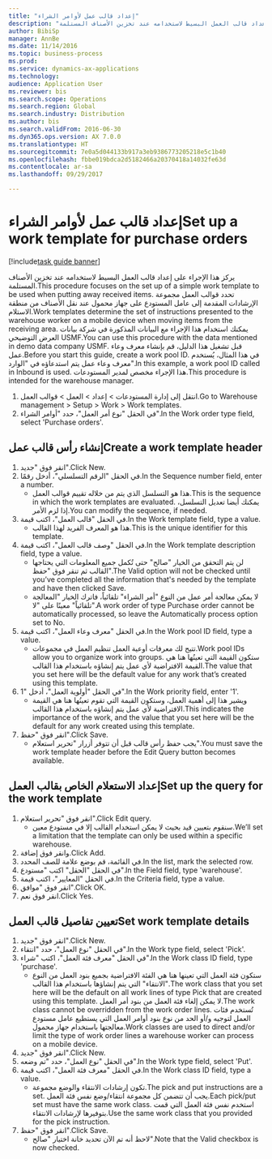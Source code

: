 ```yaml
--- 
title: "إعداد قالب عمل لأوامر الشراء"
description: "يركز هذا الإجراء على إعداد قالب العمل البسيط لاستخدامه عند تخزين الأصناف المستلمة."
author: BibiSp
manager: AnnBe
ms.date: 11/14/2016
ms.topic: business-process
ms.prod: 
ms.service: dynamics-ax-applications
ms.technology: 
audience: Application User
ms.reviewer: bis
ms.search.scope: Operations
ms.search.region: Global
ms.search.industry: Distribution
ms.author: bis
ms.search.validFrom: 2016-06-30
ms.dyn365.ops.version: AX 7.0.0
ms.translationtype: HT
ms.sourcegitcommit: 7e0a5d044133b917a3eb9386773205218e5c1b40
ms.openlocfilehash: fbbe019bdca2d5182466a20370418a14032fe63d
ms.contentlocale: ar-sa
ms.lasthandoff: 09/29/2017

---
```

# <a name="set-up-a-work-template-for-purchase-orders"></a><span data-ttu-id="57f9c-103">إعداد قالب عمل لأوامر الشراء</span><span class="sxs-lookup"><span data-stu-id="57f9c-103">Set up a work template for purchase orders</span></span>

[!include[task guide banner](../../includes/task-guide-banner.md)]

<span data-ttu-id="57f9c-104">يركز هذا الإجراء على إعداد قالب العمل البسيط لاستخدامه عند تخزين الأصناف المستلمة.</span><span class="sxs-lookup"><span data-stu-id="57f9c-104">This procedure focuses on the set up of a simple work template to be used when putting away received items.</span></span> <span data-ttu-id="57f9c-105">تحدد قوالب العمل مجموعة الإرشادات المقدمة إلى عامل المستودع على جهاز محمول عند نقل الأصناف من منطقة الاستلام.</span><span class="sxs-lookup"><span data-stu-id="57f9c-105">Work templates determine the set of instructions presented to the warehouse worker on a mobile device when moving items from the receiving area.</span></span> <span data-ttu-id="57f9c-106">يمكنك استخدام هذا الإجراء مع البيانات المذكورة في شركة بيانات العرض التوضيحي USMF.</span><span class="sxs-lookup"><span data-stu-id="57f9c-106">You can use this procedure with the data mentioned in demo data company USMF.</span></span> <span data-ttu-id="57f9c-107">قبل تشغيل هذا الدليل، قم بإنشاء معرف وعاء عمل.</span><span class="sxs-lookup"><span data-stu-id="57f9c-107">Before you start this guide, create a work pool ID.</span></span> <span data-ttu-id="57f9c-108">في هذا المثال، يُستخدم معرف وعاء عمل يتم استدعاؤه في "الوارد".</span><span class="sxs-lookup"><span data-stu-id="57f9c-108">In this example, a work pool ID called in Inbound is used.</span></span> <span data-ttu-id="57f9c-109">هذا الإجراء مخصص لمدير المستودعات.</span><span class="sxs-lookup"><span data-stu-id="57f9c-109">This procedure is intended for the warehouse manager.</span></span>

1. <span data-ttu-id="57f9c-110">انتقل إلى إدارة المستودعات > إعداد > العمل > قوالب العمل.</span><span class="sxs-lookup"><span data-stu-id="57f9c-110">Go to Warehouse management > Setup > Work > Work templates.</span></span>
2. <span data-ttu-id="57f9c-111">في الحقل "نوع أمر العمل"، حدد "أوامر الشراء".</span><span class="sxs-lookup"><span data-stu-id="57f9c-111">In the Work order type field, select 'Purchase orders'.</span></span>

## <a name="create-a-work-template-header"></a><span data-ttu-id="57f9c-112">إنشاء رأس قالب عمل</span><span class="sxs-lookup"><span data-stu-id="57f9c-112">Create a work template header</span></span>
1. <span data-ttu-id="57f9c-113">انقر فوق "جديد".</span><span class="sxs-lookup"><span data-stu-id="57f9c-113">Click New.</span></span>
2. <span data-ttu-id="57f9c-114">في الحقل "الرقم التسلسلي"، أدخل رقمًا.</span><span class="sxs-lookup"><span data-stu-id="57f9c-114">In the Sequence number field, enter a number.</span></span>
    * <span data-ttu-id="57f9c-115">هذا هو التسلسل الذي يتم من خلاله تقييم قوالب العمل.</span><span class="sxs-lookup"><span data-stu-id="57f9c-115">This is the sequence in which the work templates are evaluated.</span></span> <span data-ttu-id="57f9c-116">يمكنك أيضا تعديل التسلسل، إذا لزم الأمر.</span><span class="sxs-lookup"><span data-stu-id="57f9c-116">You can modify the sequence, if needed.</span></span>  
3. <span data-ttu-id="57f9c-117">في الحقل "قالب العمل"، اكتب قيمة.</span><span class="sxs-lookup"><span data-stu-id="57f9c-117">In the Work template field, type a value.</span></span>
    * <span data-ttu-id="57f9c-118">هذا هو المعرف الفريد لهذا القالب.</span><span class="sxs-lookup"><span data-stu-id="57f9c-118">This is the unique identifier for this template.</span></span>  
4. <span data-ttu-id="57f9c-119">في الحقل "وصف قالب العمل"، اكتب قيمة.</span><span class="sxs-lookup"><span data-stu-id="57f9c-119">In the Work template description field, type a value.</span></span>
    * <span data-ttu-id="57f9c-120">لن يتم التحقق من الخيار "صالح" حتى تُكمل جميع المعلومات التي يحتاجها القالب ثم تنقر فوق "حفظ".</span><span class="sxs-lookup"><span data-stu-id="57f9c-120">The Valid option will not be checked until you’ve completed all the information that's needed by the template and have then clicked Save.</span></span>  
    * <span data-ttu-id="57f9c-121">لا يمكن معالجة أمر عمل من النوع "أمر الشراء" تلقائياً، فاترك الخيار "المعالجة تلقائياً" معينًا على "لا".</span><span class="sxs-lookup"><span data-stu-id="57f9c-121">A work order of type Purchase order cannot be automatically processed, so leave the  Automatically process option set to No.</span></span>  
5. <span data-ttu-id="57f9c-122">في الحقل "معرف وعاء العمل"، اكتب قيمة.</span><span class="sxs-lookup"><span data-stu-id="57f9c-122">In the Work pool ID field, type a value.</span></span>
    * <span data-ttu-id="57f9c-123">تتيح لك معرفات أوعية العمل تنظيم العمل في مجموعات.</span><span class="sxs-lookup"><span data-stu-id="57f9c-123">Work pool IDs allow you to organize work into groups.</span></span> <span data-ttu-id="57f9c-124">ستكون القيمة التي تعينُها هنا هي القيمة الافتراضية لأي عمل يتم إنشاؤه باستخدام هذا القالب.</span><span class="sxs-lookup"><span data-stu-id="57f9c-124">The value that you set here will be the default value for any work that’s created using this template.</span></span>  
6. <span data-ttu-id="57f9c-125">في الحقل "أولوية العمل"، أدخل "1".</span><span class="sxs-lookup"><span data-stu-id="57f9c-125">In the Work priority field, enter '1'.</span></span>
    * <span data-ttu-id="57f9c-126">ويشير هذا إلى أهمية العمل، وستكون القيمة التي تقوم تعينُها هنا هي القيمة الافتراضية لأي عمل يتم إنشاؤه باستخدام هذا القالب.</span><span class="sxs-lookup"><span data-stu-id="57f9c-126">This indicates the importance of the work, and the value that you set here will be the default for any work created using this template.</span></span>  
7. <span data-ttu-id="57f9c-127">انقر فوق "حفظ".</span><span class="sxs-lookup"><span data-stu-id="57f9c-127">Click Save.</span></span>
    * <span data-ttu-id="57f9c-128">يجب حفظ رأس قالب قبل أن تتوفر أزرار "تحرير استعلام".</span><span class="sxs-lookup"><span data-stu-id="57f9c-128">You must save the work template header before the Edit Query button becomes available.</span></span>  

## <a name="set-up-the-query-for-the-work-template"></a><span data-ttu-id="57f9c-129">إعداد الاستعلام الخاص بقالب العمل</span><span class="sxs-lookup"><span data-stu-id="57f9c-129">Set up the query for the work template</span></span>
1. <span data-ttu-id="57f9c-130">انقر فوق "تحرير استعلام".</span><span class="sxs-lookup"><span data-stu-id="57f9c-130">Click Edit query.</span></span>
    * <span data-ttu-id="57f9c-131">سنقوم بتعيين قيد بحيث لا يمكن استخدام القالب إلا في مستودع معين.</span><span class="sxs-lookup"><span data-stu-id="57f9c-131">We’ll set a limitation that the template can only be used within a specific warehouse.</span></span>  
2. <span data-ttu-id="57f9c-132">وانقر فوق إضافة.</span><span class="sxs-lookup"><span data-stu-id="57f9c-132">Click Add.</span></span>
3. <span data-ttu-id="57f9c-133">في القائمة، قم بوضع علامة للصف المحدد.</span><span class="sxs-lookup"><span data-stu-id="57f9c-133">In the list, mark the selected row.</span></span>
4. <span data-ttu-id="57f9c-134">في الحقل "الحقل" اكتب "مستودع".</span><span class="sxs-lookup"><span data-stu-id="57f9c-134">In the Field field, type 'warehouse'.</span></span>
5. <span data-ttu-id="57f9c-135">في الحقل "المعايير"، اكتب قيمة.</span><span class="sxs-lookup"><span data-stu-id="57f9c-135">In the Criteria field, type a value.</span></span>
6. <span data-ttu-id="57f9c-136">انقر فوق "موافق".</span><span class="sxs-lookup"><span data-stu-id="57f9c-136">Click OK.</span></span>
7. <span data-ttu-id="57f9c-137">انقر فوق نعم.</span><span class="sxs-lookup"><span data-stu-id="57f9c-137">Click Yes.</span></span>

## <a name="set-work-template-details"></a><span data-ttu-id="57f9c-138">تعيين تفاصيل قالب العمل</span><span class="sxs-lookup"><span data-stu-id="57f9c-138">Set work template details</span></span>
1. <span data-ttu-id="57f9c-139">انقر فوق "جديد".</span><span class="sxs-lookup"><span data-stu-id="57f9c-139">Click New.</span></span>
2. <span data-ttu-id="57f9c-140">في الحقل "نوع العمل"، حدد "انتقاء".</span><span class="sxs-lookup"><span data-stu-id="57f9c-140">In the Work type field, select 'Pick'.</span></span>
3. <span data-ttu-id="57f9c-141">في الحقل "معرف فئة العمل"، اكتب "شراء".</span><span class="sxs-lookup"><span data-stu-id="57f9c-141">In the Work class ID field, type 'purchase'.</span></span>
    * <span data-ttu-id="57f9c-142">ستكون فئة العمل التي تعينها هنا هي الفئة الافتراضية بجميع بنود العمل من النوع "الانتقاء" التي يتم إنشاؤها باستخدام هذا القالب.</span><span class="sxs-lookup"><span data-stu-id="57f9c-142">The work class that you set here will be the default on all work lines of type Pick that are created using this template.</span></span> <span data-ttu-id="57f9c-143">لا يمكن إلغاء فئة العمل من بنود أمر العمل.</span><span class="sxs-lookup"><span data-stu-id="57f9c-143">The work class cannot be overridden from the work order lines.</span></span> <span data-ttu-id="57f9c-144">تُستخدم فئات العمل لتوجيه و/أو الحد من نوع بنود أوامر العمل التي يستطيع عامل مستودع معالجتها باستخدام جهاز محمول.</span><span class="sxs-lookup"><span data-stu-id="57f9c-144">Work classes are used to direct and/or limit the type of work order lines a warehouse worker can process on a mobile device.</span></span>  
4. <span data-ttu-id="57f9c-145">انقر فوق "جديد".</span><span class="sxs-lookup"><span data-stu-id="57f9c-145">Click New.</span></span>
5. <span data-ttu-id="57f9c-146">في الحقل "نوع العمل"، حدد "تم وضعه".</span><span class="sxs-lookup"><span data-stu-id="57f9c-146">In the Work type field, select 'Put'.</span></span>
6. <span data-ttu-id="57f9c-147">في الحقل "معرف فئة العمل"، اكتب قيمة.</span><span class="sxs-lookup"><span data-stu-id="57f9c-147">In the Work class ID field, type a value.</span></span>
    * <span data-ttu-id="57f9c-148">تكون إرشادات الانتقاء والوضع مجموعة.</span><span class="sxs-lookup"><span data-stu-id="57f9c-148">The pick and put instructions are a set.</span></span> <span data-ttu-id="57f9c-149">يجب أن تتضمن كل مجموعة انتقاء/وضع نفس فئة العمل.</span><span class="sxs-lookup"><span data-stu-id="57f9c-149">Each pick/put set must have the same work class.</span></span> <span data-ttu-id="57f9c-150">استخدم نفس فئة العمل التي قمت بتوفيرها لإرشادات الانتقاء.</span><span class="sxs-lookup"><span data-stu-id="57f9c-150">Use the same work class that you provided for the pick instruction.</span></span>  
7. <span data-ttu-id="57f9c-151">انقر فوق "حفظ".</span><span class="sxs-lookup"><span data-stu-id="57f9c-151">Click Save.</span></span>
    * <span data-ttu-id="57f9c-152">لاحظ أنه تم الآن تحديد خانة اختيار "صالح".</span><span class="sxs-lookup"><span data-stu-id="57f9c-152">Note that the Valid checkbox is now checked.</span></span>  


